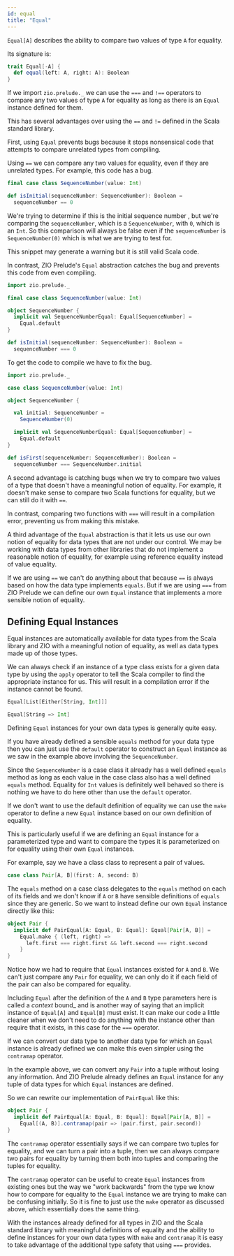 ```yaml
---
id: equal
title: "Equal"
---
```


`Equal[A]` describes the ability to compare two values of type `A` for equality.

Its signature is:

```scala mdoc
trait Equal[-A] {
  def equal(left: A, right: A): Boolean
}
```

If we import `zio.prelude._` we can use the `===` and `!==` operators to compare any two values of type `A` for equality as long as there is an `Equal` instance defined for them.

This has several advantages over using the `==` and `!=` defined in the Scala standard library.

First, using `Equal` prevents bugs because it stops nonsensical code that attempts to compare unrelated types from compiling.

Using `==` we can compare any two values for equality, even if they are unrelated types. For example, this code has a bug.

```scala mdoc:warn
final case class SequenceNumber(value: Int)

def isInitial(sequenceNumber: SequenceNumber): Boolean =
  sequenceNumber == 0
```

We're trying to determine if this is the initial sequence number , but we're comparing the `sequenceNumber`, which is a `SequenceNumber`, with `0`, which is an `Int`. So this comparison will always be false even if the `sequenceNumber` is `SequenceNumber(0)` which is what we are trying to test for.

This snippet may generate a warning but it is still valid Scala code.

In contrast, ZIO Prelude's `Equal` abstraction catches the bug and prevents this code from even compiling.

```scala mdoc:reset:fail
import zio.prelude._

final case class SequenceNumber(value: Int)

object SequenceNumber {
  implicit val SequenceNumberEqual: Equal[SequenceNumber] =
    Equal.default
}

def isInitial(sequenceNumber: SequenceNumber): Boolean =
  sequenceNumber === 0
```

To get the code to compile we have to fix the bug.

```scala mdoc
import zio.prelude._

case class SequenceNumber(value: Int)

object SequenceNumber {

  val initial: SequenceNumber =
    SequenceNumber(0)

  implicit val SequenceNumberEqual: Equal[SequenceNumber] =
    Equal.default
}

def isFirst(sequenceNumber: SequenceNumber): Boolean =
  sequenceNumber === SequenceNumber.initial
```

A second advantage is catching bugs when we try to compare two values of a type that doesn't have a meaningful notion of equality. For example, it doesn't make sense to compare two Scala functions for equality, but we can still do it with `==`.

In contrast, comparing two functions with `===` will result in a compilation error, preventing us from making this mistake.

A third advantage of the `Equal` abstraction is that it lets us use our own notion of equality for data types that are not under our control. We may be working with data types from other libraries that do not implement a reasonable notion of equality, for example using reference equality instead of value equality.

If we are using `==` we can't do anything about that because `==` is always based on how the data type implements `equals`. But if we are using `===` from ZIO Prelude we can define our own `Equal` instance that implements a more sensible notion of equality.

## Defining Equal Instances

Equal instances are automatically available for data types from the Scala library and ZIO with a meaningful notion of equality, as well as data types made up of those types.

We can always check if an instance of a type class exists for a given data type by using the `apply` operator to tell the Scala compiler to find the appropriate instance for us. This will result in a compilation error if the instance cannot be found.

```scala mdoc
Equal[List[Either[String, Int]]]
```

```scala
Equal[String => Int]
```

Defining `Equal` instances for your own data types is generally quite easy.

If you have already defined a sensible `equals` method for your data type then you can just use the `default` operator to construct an `Equal` instance as we saw in the example above involving the `SequenceNumber`.

Since the `SequenceNumber` is a case class it already has a well defined `equals` method as long as each value in the case class also has a well defined `equals` method. Equality for `Int` values is definitely well behaved so there is nothing we have to do here other than use the `default` operator.

If we don't want to use the default definition of equality we can use the `make` operator to define a new `Equal` instance based on our own definition of equality.

This is particularly useful if we are defining an `Equal` instance for a parameterized type and want to compare the types it is parameterized on for equality using their own `Equal` instances.

For example, say we have a class class to represent a pair of values.

```scala mdoc
case class Pair[A, B](first: A, second: B)
```

The `equals` method on a case class delegates to the `equals` method on each of its fields and we don't know if `A` or `B` have sensible definitions of `equals` since they are generic. So we want to instead define our own `Equal` instance directly like this:

```scala mdoc
object Pair {
  implicit def PairEqual[A: Equal, B: Equal]: Equal[Pair[A, B]] =
    Equal.make { (left, right) =>
      left.first === right.first && left.second === right.second
    }
}
```

Notice how we had to require that `Equal` instances existed for `A` and `B`. We can't just compare any `Pair` for equality, we can only do it if each field of the pair can also be compared for equality.

Including `Equal` after the definition of the `A` and `B` type parameters here is called a _context_ bound_ and is another way of saying that an implicit instance of `Equal[A]` and `Equal[B]` must exist. It can make our code a little cleaner when we don't need to do anything with the instance other than require that it exists, in this case for the `===` operator.

If we can convert our data type to another data type for which an `Equal` instance is already defined we can make this even simpler using the `contramap` operator.

In the example above, we can convert any `Pair` into a tuple without losing any information. And ZIO Prelude already defines an `Equal` instance for any tuple of data types for which `Equal` instances are defined.

So we can rewrite our implementation of `PairEqual` like this:

```scala mdoc:nest
object Pair {
  implicit def PairEqual[A: Equal, B: Equal]: Equal[Pair[A, B]] =
    Equal[(A, B)].contramap(pair => (pair.first, pair.second))
}
```

The `contramap` operator essentially says if we can compare two tuples for equality, and we can turn a pair into a tuple, then we can always compare two pairs for equality by turning them both into tuples and comparing the tuples for equality.

The `contramap` operator can be useful to create `Equal` instances from existing ones but the way we "work backwards" from the type we know how to compare for equality to the `Equal` instance we are trying to make can be confusing initially. So it is fine to just use the `make` operator as discussed above, which essentially does the same thing.

With the instances already defined for all types in ZIO and the Scala standard library with meaningful definitions of equality and the ability to define instances for your own data types with `make` and `contramap` it is easy to take advantage of the additional type safety that using `===` provides.
